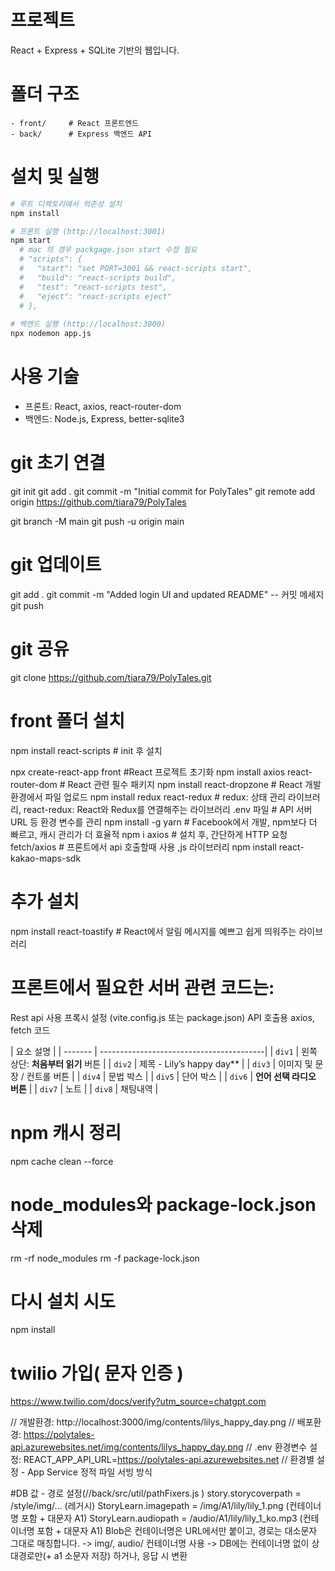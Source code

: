 
# 프로젝트

React + Express + SQLite 기반의  웹입니다.  

# 폴더 구조
```
- front/     # React 프론트엔드
- back/      # Express 백엔드 API
```

# 설치 및 실행

```bash
# 루트 디렉토리에서 의존성 설치
npm install

# 프론트 실행 (http://localhost:3001)
npm start
  # mac 의 경우 packgage.json start 수정 필요
  # "scripts": {
  #   "start": "set PORT=3001 && react-scripts start",
  #   "build": "react-scripts build",
  #   "test": "react-scripts test",
  #   "eject": "react-scripts eject"
  # },
  
# 백엔드 실행 (http://localhost:3000)
npx nodemon app.js
```

# 사용 기술
- 프론트: React, axios, react-router-dom
- 백엔드: Node.js, Express, better-sqlite3

# git 초기 연결
git init
git add .
git commit -m "Initial commit for PolyTales"
git remote add origin https://github.com/tiara79/PolyTales

git branch -M main
git push -u origin main

# git 업데이트
git add .
git commit -m "Added login UI and updated README" -- 커밋 메세지
git push

# git 공유
git clone https://github.com/tiara79/PolyTales.git

# front 폴더 설치
npm install react-scripts # init 후 설치

npx create-react-app front #React 프로젝트 초기화
npm install axios react-router-dom # React 관련 필수 패키지
npm install react-dropzone # React 개발 환경에서 파일 업로드
npm install redux react-redux # redux: 상태 관리 라이브러리, react-redux: React와 Redux를 연결해주는 라이브러리
.env 파일 # API 서버 URL 등 환경 변수를 관리
npm install -g yarn # Facebook에서 개발, npm보다 더 빠르고, 캐시 관리가 더 효율적
npm i axios # 설치 후, 간단하게 HTTP 요청
fetch/axios # 프론트에서 api 호출할때 사용 ,js 라이브러리 
npm install react-kakao-maps-sdk

# 추가 설치
npm install react-toastify # React에서 알림 메시지를 예쁘고 쉽게 띄워주는 라이브러리


# 프론트에서 필요한 서버 관련 코드는:
Rest api 사용
프록시 설정 (vite.config.js 또는 package.json)
API 호출용 axios, fetch 코드


| 요소   설명                                       |
| ------- | -----------------------------------------|
| `div1` | 왼쪽 상단: **처음부터 읽기** 버튼           |
| `div2` | 제목 - Lily’s happy day**                  |
| `div3` | 이미지 및 문장 / 컨트롤 버튼                 |
| `div4` | 문법 박스                                   |
| `div5` | 단어 박스                                   |
| `div6` | **언어 선택 라디오 버튼**                   |
| `div7` | 노트                                        |
| `div8` | 채팅내역                                    |

# npm 캐시 정리
npm cache clean --force

# node_modules와 package-lock.json 삭제
rm -rf node_modules
rm -f package-lock.json

# 다시 설치 시도
npm install

# twilio 가입( 문자 인증 )
https://www.twilio.com/docs/verify?utm_source=chatgpt.com

// 개발환경: http://localhost:3000/img/contents/lilys_happy_day.png
// 배포환경: https://polytales-api.azurewebsites.net/img/contents/lilys_happy_day.png
// .env 환경변수 설정: REACT_APP_API_URL=https://polytales-api.azurewebsites.net
// 환경별 설정 - App Service 정적 파일 서빙 방식

#DB 값 - 경로 설정(//back/src/util/pathFixers.js )
story.storycoverpath = /style/img/… (레거시)
StoryLearn.imagepath = /img/A1/lily/lily_1.png (컨테이너명 포함 + 대문자 A1)
StoryLearn.audiopath = /audio/A1/lily/lily_1_ko.mp3 (컨테이너명 포함 + 대문자 A1)
Blob은 컨테이너명은 URL에서만 붙이고, 경로는 대소문자 그대로 매칭합니다.
-> img/, audio/ 컨테이너명 사용
-> DB에는 컨테이너명 없이 상대경로만(+ a1 소문자 저장) 하거나, 응답 시 변환